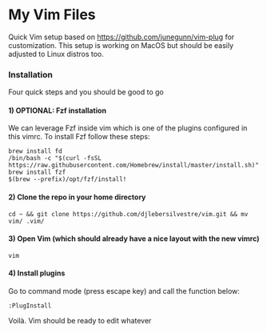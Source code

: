# My Vim Files

Quick Vim setup based on https://github.com/junegunn/vim-plug for customization.
This setup is working on MacOS but should be easily adjusted to Linux distros too.


### Installation

Four quick steps and you should be good to go

#### 1) OPTIONAL: Fzf installation

We can leverage Fzf inside vim which is one of the plugins configured in this vimrc.
To install Fzf follow these steps:

```
brew install fd
/bin/bash -c "$(curl -fsSL https://raw.githubusercontent.com/Homebrew/install/master/install.sh)"
brew install fzf
$(brew --prefix)/opt/fzf/install!
```

#### 2) Clone the repo in your home directory

```
cd ~ && git clone https://github.com/djlebersilvestre/vim.git && mv vim/ .vim/
```

#### 3) Open Vim (which should already have a nice layout with the new vimrc)

```
vim
```

#### 4) Install plugins

Go to command mode (press escape key) and call the function below:

```
:PlugInstall
```

Voilà. Vim should be ready to edit whatever
